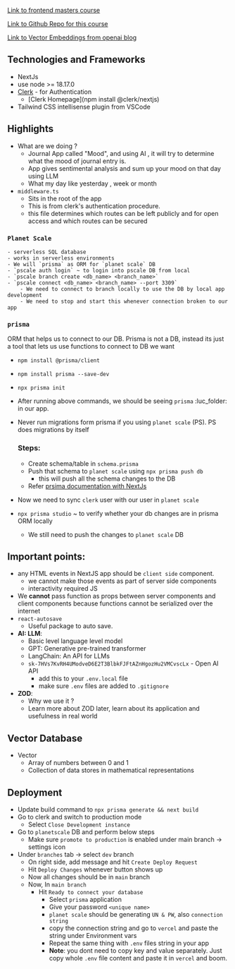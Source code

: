 
[Link to frontend masters course](https://frontendmasters.com/courses/fullstack-app-next-v3/)

[Link to Github Repo for this course](https://github.com/Hendrixer/fullstack-ai-nextjs)

[Link to Vector Embeddings from openai blog](https://openai.com/blog/introducing-text-and-code-embeddings)



## Technologies and Frameworks

- NextJs
- use node >= 18.17.0
- [Clerk](https://clerk.com/) - for Authentication
	- [Clerk Homepage](npm install @clerk/nextjs)
- Tailwind CSS intellisense plugin from VSCode


## Highlights

-  What are we doing ?
	- Journal App called "Mood", and using AI , it will try to determine what the mood of journal entry is.
	- App gives sentimental analysis and sum up your mood on that day using LLM
	- What my day like yesterday , week or month
- `middleware.ts`
	- Sits in the root of the app
	- This is from clerk's authentication procedure.
	- this file determines which routes can be left publicly and for open access and which routes can be secured

###  `Planet Scale`
	- serverless SQL database
	- works in serverless environments
	- We will `prisma` as ORM for `planet scale` DB
	- `pscale auth login` ~ to login into pscale DB from local
	- `pscale branch create <db_name> <branch_name>`
	- `pscale connect <db_name> <branch_name> --port 3309`
		- We need to connect to branch locally to use the DB by local app development
		- We need to stop and start this whenever connection broken to our app
### `prisma`

ORM that helps us to connect to our DB. Prisma is not a DB, instead its just a tool that lets us use functions to connect to DB we want

- `npm install @prisma/client`
- `npm install prisma --save-dev`
- `npx prisma init`

- After running above commands, we should be seeing  `prisma` :luc_folder: in our app.
- Never run migrations form prisma if you using `planet scale` (PS). PS does migrations by itself


	### Steps:
	
	- Create schema/table in `schema.prisma`
	- Push that schema to `planet scale` using `npx prisma push db`
		- this will push all the schema changes to the DB
	- Refer [prsima documentation with NextJs](https://www.prisma.io/docs/nextjs)

- Now we need to sync `clerk` user with our user in `planet scale`
- `npx prisma studio` ~ to verify whether your db changes are in prisma ORM locally
	- We still need to push the changes to `planet scale` DB




## Important points:

- any HTML events in NextJS app should be `client side` component.
	- we cannot make those events as part of server side components
	- interactivity required JS
- We **cannot** pass function as props between server components and client components because functions cannot be serialized over the internet
-  `react-autosave`
	- Useful package to auto save.
- **AI: LLM**:
	- Basic level language level model
	- GPT: Generative pre-trained transformer
	- LangChain: An API for LLMs
	- `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` - Open AI API
		- add this to your `.env.local` file
		- make sure `.env` files are added to `.gitignore`
- **ZOD**:
	- Why we use it ?
	- Learn more about ZOD later, learn about its application and usefulness in real world



## Vector Database

- Vector
	- Array of numbers between 0 and 1
	- Collection of data stores in mathematical representations


## Deployment

 - Update build command to `npx prisma generate && next build`
 - Go to clerk and switch to production mode
	 - Select `Close Development instance`
- Go to `planetscale` DB and perform below steps
	- Make sure `promote to production` is enabled under main branch -> settings icon
- Under `branches` tab -> select `dev` branch
	- On right side, add message and hit `Create Deploy Request`
	- Hit `Deploy Changes` whenever button shows up
	- Now all changes should be in `main` branch
	- Now, In `main branch`
		- Hit `Ready to connect your database`
			- Select `prisma` application
			- Give your password `<unique name>`
			- `planet scale` should be generating `UN & PW`, also `connection string`
			- copy the connection string and go to `vercel` and paste the string under Environment vars
			- Repeat the same thing with `.env` files string in your app
			- **Note**: you dont need to copy key and value separately.  Just copy whole `.env` file content and paste it in `vercel` and boom.
